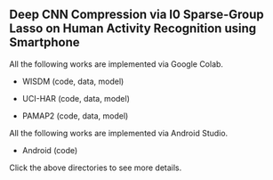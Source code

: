 ## Deep CNN Compression via l0 Sparse-Group Lasso on Human Activity Recognition using Smartphone 

All the following works are implemented via Google Colab.

- WISDM (code, data, model)

- UCI-HAR (code, data, model)

- PAMAP2 (code, data, model)

All the following works are implemented via Android Studio.

- Android (code)

Click the above directories to see more details.
